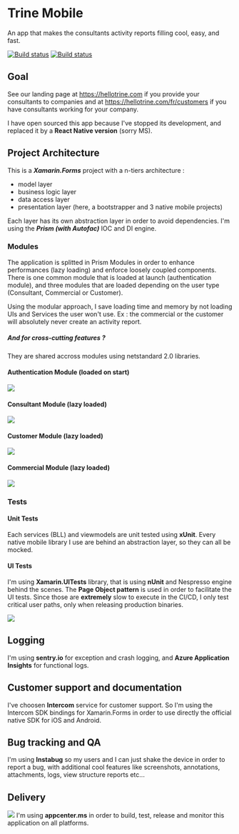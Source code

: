 # Trine Mobile
An app that makes the consultants activity reports filling cool, easy, and fast.

[![Build status](https://build.appcenter.ms/v0.1/apps/e5d75035-be14-4426-8c1c-1c93d1ad4cb7/branches/master/badge)](https://appcenter.ms)
[![Build status](https://build.appcenter.ms/v0.1/apps/94499a8f-dde8-45a0-b376-74cff0282cb7/branches/dev/badge)](https://appcenter.ms)

## Goal
See our landing page at https://hellotrine.com if you provide your consultants to companies and at https://hellotrine.com/fr/customers if you have consultants working for your company.

I have open sourced this app because I've stopped its development, and replaced it by a **React Native version** (sorry MS).

## Project Architecture
This is a ***Xamarin.Forms*** project with a n-tiers architecture :
- model layer
- business logic layer
- data access layer
- presentation layer (here, a bootstrapper and 3 native mobile projects)

Each layer has its own abstraction layer in order to avoid dependencies. 
I'm using the ***Prism (with Autofac)*** IOC and DI engine.


### Modules
The application is splitted in Prism Modules in order to enhance performances (lazy loading) and enforce loosely coupled components.
There is one common module that is loaded at launch (authentication module), and three modules that are loaded depending on the user type (Consultant, Commercial or Customer).

Using the modular approach, I save loading time and memory by not loading UIs and Services the user won't use.
Ex : the commercial or the customer will absolutely never create an activity report. 

##### And for cross-cutting features ?
They are shared accross modules using netstandard 2.0 libraries.

#### Authentication Module (loaded on start)
![](https://i.imgur.com/wRLOtLp.png)

#### Consultant Module (lazy loaded)
![](https://i.imgur.com/1PukEbh.png)

#### Customer Module (lazy loaded)
![](https://i.imgur.com/RyY0FCS.png)

#### Commercial Module (lazy loaded)
![](https://i.imgur.com/waDkgPQ.png)


### Tests
#### Unit Tests
Each services (BLL) and viewmodels are unit tested using **xUnit**. Every native mobile library I use are behind an abstraction layer, so they can all be mocked.
#### UI Tests
I'm using **Xamarin.UITests** library, that is using **nUnit** and Nespresso engine behind the scenes. 
The **Page Object pattern** is used in order to facilitate the UI tests.
Since those are **extremely** slow to execute in the CI/CD, I only test critical user paths, only when releasing production binaries.

![](https://i.imgur.com/UkriRTk.png)

## Logging 
I'm using **sentry.io** for exception and crash logging, and **Azure Application Insights** for functional logs.

## Customer support and documentation
I've choosen **Intercom** service for customer support.
So I'm using the Intercom SDK bindings for Xamarin.Forms in order to use directly the official native SDK for iOS and Android.

## Bug tracking and QA
I'm using **Instabug** so my users and I can just shake the device in order to report a bug, with additional cool features like screenshots, annotations, attachments, logs, view structure reports etc...

## Delivery
![](https://i.imgur.com/AkXw1aT.png)
I'm using **appcenter.ms** in order to build, test, release and monitor this application on all platforms.

